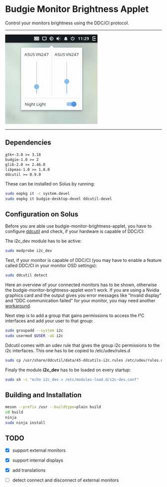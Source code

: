 # Budgie Monitor Brightness Applet

Control your monitors brightness using the DDC/CI protocol.


---

![Screenshot](data/screenshot.png)

---

## Dependencies

```
gtk+-3.0 >= 3.18
budgie-1.0 >= 2
glib-2.0 >= 2.46.0
libpeas-1.0 >= 1.8.0
ddcutil >= 0.9.0
```

These can be installed on Solus by running:

```bash
sudo eopkg it -c system.devel
sudo eopkg it budgie-desktop-devel ddcutil-devel
```

## Configuration on Solus

Before you are able use budgie-monitor-brightness-applet, you have to configure [ddcutil](https://www.ddcutil.com/) and check, if your hardware is capable of DDC/CI:

The i2c_dev module has to be active:

```bash
sudo modprobe i2c_dev
```

Test, if your monitor is capable of DDC/CI (you may have to enable a feature called DDC/CI in your monitor OSD settings):

```bash
sudo ddcutil detect
```

Here an overview of your connected monitors has to be shown, otherwise the budgie-monitor-brightness-applet won't work.
If you are using a Nvidia graphics card and the output gives you error messages like "Invalid display" and "DDC communication failed" for your monitor, you may need another [workaround](https://www.ddcutil.com/nvidia/).

Next step is to add a group that gains permissions to access the I²C interfaces and add your user to that group:

```bash
sudo groupadd --system i2c
sudo usermod $USER -aG i2c
```

Ddcutil comes with an udev rule that gives the group i2c permissions to the i2c interfaces. This one has to be copied to /etc/udev/rules.d

```bash
sudo cp /usr/share/ddcutil/data/45-ddcutils-i2c.rules /etc/udev/rules.d
```

Finaly the module **i2c_dev** has to be loaded on every startup:

```bash
sudo sh -c "echo i2c_dev > /etc/modules-load.d/i2c-dev.conf"
```

## Building and Installation

```bash
meson --prefix /usr --buildtype=plain build
cd build
ninja
sudo ninja install
```

## TODO

- [x] support external monitors

- [x] support internal displays

- [x] add translations

- [ ] detect connect and disconnect of external monitors
